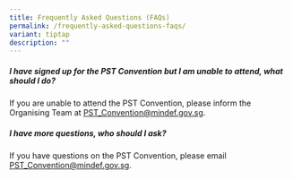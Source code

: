 ```yaml
---
title: Frequently Asked Questions (FAQs)
permalink: /frequently-asked-questions-faqs/
variant: tiptap
description: ""
---
```

<h5><strong>I have signed up for the PST Convention but I am unable to attend, what should I do?</strong></h5>
<p>If you are unable to attend the PST Convention, please inform the Organising
Team at <a href="PST_Convention@mindef.gov.sg" rel="noopener noreferrer nofollow" target="_blank">PST_Convention@mindef.gov.sg</a>.</p>
<h5><strong>I have more questions, who should I ask?</strong></h5>
<p>If you have questions on the PST Convention, please email <a href="PST_Convention@mindef.gov.sg" rel="noopener noreferrer nofollow" target="_blank">PST_Convention@mindef.gov.sg</a>.</p>